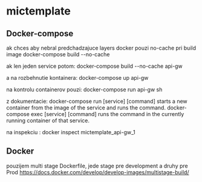 # mictemplate

## Docker-compose 
ak chces aby nebral predchadzajuce layers docker pouzi no-cache pri build image
 docker-compose  build --no-cache  

ak len jeden service potom:
 docker-compose  build --no-cache  api-gw

a na rozbehnutie kontainera:
docker-compose  up  api-gw

na kontrolu containerov pouzi:
 docker-compose  run  api-gw sh

 z dokumentacie:
    docker-compose run [service] [command] starts a new container from the image of the service and runs the command.
    docker-compose exec [service] [command] runs the command in the currently running container of that service.

 na inspekciu :
 docker inspect mictemplate_api-gw_1

 ## Docker
 pouzijem multi stage Dockerfile, jede stage pre development a druhy pre Prod
 https://docs.docker.com/develop/develop-images/multistage-build/

 
